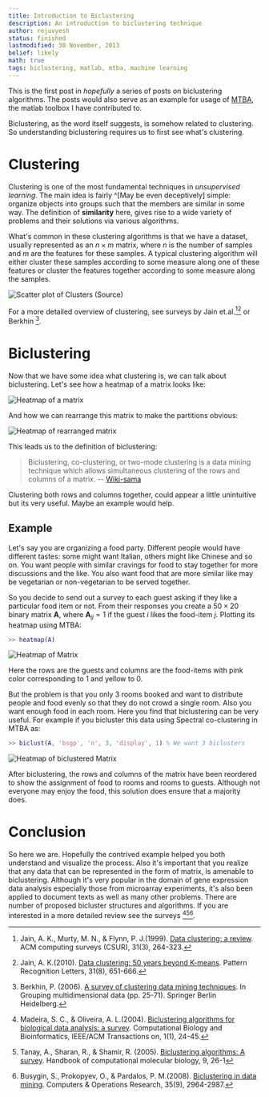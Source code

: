```yaml
---
title: Introduction to Biclustering
description: An introduction to biclustering technique
author: rejuvyesh
status: finished
lastmodified: 30 November, 2013
belief: likely
math: true
tags: biclustering, matlab, mtba, machine learning
---
```


This is the first post in _hopefully_ a series of posts on biclustering algorithms. The posts would also serve as an example for usage of [MTBA](http://iitk.ac.in/iil/mtba/), the matlab toolbox I have contributed to.

Biclustering, as the word itself suggests, is somehow related to clustering. So understanding biclustering requires us to first see what's clustering.

# Clustering

Clustering is one of the most fundamental techniques in _unsupervised learning_. The main idea is fairly ^[May be even deceptively] simple: organize objects into groups such that the members are similar in some way. The definition of **similarity** here, gives rise to a wide variety of problems and their solutions via various algorithms.

What's common in these clustering algorithms is that we have a dataset, usually represented as an $n \times m$ matrix, where $n$ is the number of samples and $m$ are the features for these samples. A typical clustering algorithm will either cluster these samples according to some measure along one of these features or cluster the features together according to some measure along the samples. 

![Scatter plot of Clusters  [(Source)](http://home.deib.polimi.it/matteucc/Clustering/tutorial_html/)](/images/clustering.png)


For a more detailed overview of clustering, see surveys by Jain et.al.[^jain1][^jain2] or Berkhin [^berkhin].

# Biclustering

Now that we have some idea what clustering is, we can talk about biclustering. Let's see how a heatmap of a matrix looks like:

![Heatmap of a matrix](/images/matrix_heatmap.png )

And how we can rearrange this matrix to make the partitions obvious:

![Heatmap of rearranged matrix](/images/rearrange_heatmap.png )

This leads us to the definition of biclustering:

> Biclustering, co-clustering, or two-mode clustering is a data mining technique which allows simultaneous clustering of the rows and columns of a matrix.
> -- [Wiki-sama](https://en.wikipedia.org/wiki/Biclustering)

Clustering both rows and columns together, could appear a little unintuitive but its very useful. Maybe an example would help.

## Example

Let's say you are organizing a food party. Different people would have different tastes: some might want Italian, others might like Chinese and so on. You want people with similar cravings for food to stay together for more discussions and the like. You also want food that are more similar like may be vegetarian or non-vegetarian to be served together. 

So you decide to send out a survey to each guest asking if they like a particular food item or not. From their responses you create a $50 \times 20$ binary matrix $\mathbf{A}$, where $\mathbf{A}_{ij} = 1$ if the guest $i$ likes the food-item $j$. Plotting its heatmap using MTBA:

```matlab
>> heatmap(A)
```
![Heatmap of Matrix](/images/party_heatmap.png )

Here the rows are the guests and columns are the food-items with pink color corresponding to $1$ and yellow to $0$.

But the problem is that you only 3 rooms booked and want to distribute people and food evenly so that they do not crowd a single room. Also you want enough food in each room. Here you find that biclustering can be very useful. For example if you bicluster this data using Spectral co-clustering in MTBA as:

```matlab
>> biclust(A, 'bsgp', 'n', 3, 'display', 1) % We want 3 biclusters
```
![Heatmap of biclustered Matrix](/images/party_cluster_heatmap.png ) 

After biclustering, the rows and columns of the matrix have been reordered to show the assignment of food to rooms and rooms to guests. Although not everyone may enjoy the food, this solution does ensure that a majority does.

# Conclusion

So here we are. Hopefully the contrived example helped you both understand and visualize the process. Also it's important that you realize that any data that can be represented in the form of matrix, is amenable to biclustering. Although it's very popular in the domain of gene expression data analysis especially those from microarray experiments, it's also been applied to document texts as well as many other problems. There are number of proposed bicluster structures and algorithms. If you are interested in a more detailed review see the surveys [^madeira][^tanay][^busygin].

[^jain1]: Jain, A. K., Murty, M. N., & Flynn, P. J.(1999). [Data clustering: a review](http://www.cs.rutgers.edu/~mlittman/courses/lightai03/jain99data.pdf). ACM computing surveys (CSUR), 31(3), 264-323.
[^jain2]: Jain, A. K.(2010). [Data clustering: 50 years beyond K-means](http://biometrics.cse.msu.edu/Presentations/FuLectureDec5.pdf). Pattern Recognition Letters, 31(8), 651-666.
[^berkhin]: Berkhin, P. (2006). [A survey of clustering data mining techniques](http://www-static.cc.gatech.edu/fac/Charles.Isbell/classes/reading/papers/berkhin02survey.pdf). In Grouping multidimensional data (pp. 25-71). Springer Berlin Heidelberg.

[^madeira]: Madeira, S. C., & Oliveira, A. L.(2004). [Biclustering algorithms for biological data analysis: a survey](http://www.bioinf.uni-freiburg.de/Lehre/Courses/2011_SS/MLForLifeScience/PDF/IEEE_Transactions_on_computational_Biology_and_Bioinformatics_2004_Madeira.pdf). Computational Biology and Bioinformatics, IEEE/ACM Transactions on, 1(1), 24-45.
[^tanay]: Tanay, A., Sharan, R., & Shamir, R. (2005). [Biclustering algorithms: A survey](http://citeseerx.ist.psu.edu/viewdoc/download?doi=10.1.1.118.8302&rep=rep1&type=pdf). Handbook of computational molecular biology, 9, 26-1
[^busygin]: Busygin, S., Prokopyev, O., & Pardalos, P. M.(2008). [Biclustering in data mining](http://www.sciencedirect.com/science/article/pii/S0305054807000159). Computers & Operations Research, 35(9), 2964-2987.
